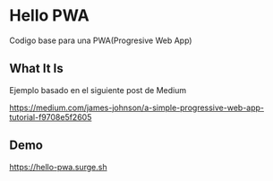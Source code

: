 # Hello PWA
Codigo base para una PWA(Progresive Web App)

## What It Is

Ejemplo basado en el siguiente post de Medium

https://medium.com/james-johnson/a-simple-progressive-web-app-tutorial-f9708e5f2605

## Demo

https://hello-pwa.surge.sh



